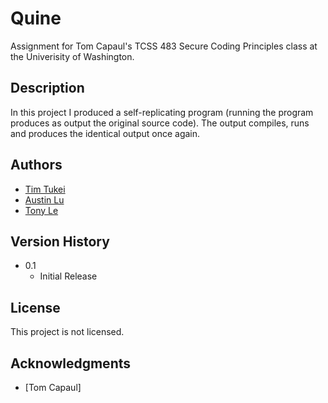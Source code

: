 # Quine

Assignment for Tom Capaul's TCSS 483 Secure Coding Principles class at the Univerisity of Washington.

## Description

In this project I produced  a self-replicating program (running the program produces as output the original source code).
The output compiles, runs and produces the identical output once again.

## Authors

* [Tim Tukei](https://github.com/ttukei)
* [Austin Lu](https://github.com/tinytin06)
* [Tony Le](https://github.com/nghiaruoi)

## Version History

* 0.1
    * Initial Release

## License

This project is not licensed.

## Acknowledgments

* [Tom Capaul]
